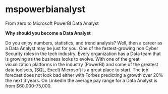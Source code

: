 # mspowerbianalyst
From zero to Microsoft PowerBI Data Analyst

**Why should you become a Data Analyst**

Do you enjoy numbers, statistics, and trend analysis? Well, then a career as a Data Analyst may be just for you. One of the fastest-growing non Cyber Security roles in the tech industry. Every organization has a Data team that is growing as the business looks to evolve.  With one of the great visualization platforms in the industry (PowerBI) and some of the greatest data toolsets, (SQL, Excel) Microsoft is a great place to start. The job forecast does not look bad either with Forbes predicting a growth over 20% the next 3 years. On LinkedIn the average pay range for a Data Analyst is from $60,000-75,000. 

